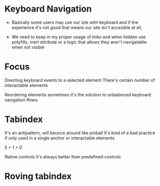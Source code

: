 # Keyboard Navigation

- Basically some users may use our site with keyboard and if the experience it's not good that means our site
isn't accesible at all,

- We need to keep in my proper usage of links and when hidden use polyfills, inert attribute or a logic that allows they aren't
navigatable when not visible

# Focus

Directing keyboard events to a selected element
There's certain number of interactable elements

Reordering elements sometimes it's the solution to unbalanced keyboard navigation flows.

# Tabindex

It's an antipattern, will bounce around like pinball
It's kind of a bad practice if only used in a single anchor or interactable elements

5 > 1 > 0

Native controls it's always better than predefined controls

# Roving tabindex